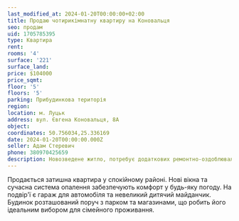 ```yaml
---
last_modified_at: 2024-01-20T00:00:00+02:00
title: Продаю чотирикімнатну квартиру на Коновальця
seo: продам
uid: 1705785395
type: Квартира
rent:
rooms: '4'
surface: '221'
surface_land:
price: $104000
price_sqmt:
floor: '5'
floors: '5'
parking: Прибудинкова територія
region:
location: м. Луцьк
address: вул. Євгена Коновальця, 8А
object:
coordinates: 50.756034,25.336169
date: 2024-01-20T00:00:00.000Z
seller: Адам Стеревич
phone: 380970425659
description: Новозведене житло, потребує додаткових ремонтно-оздоблювальних робіт
---
```


Продається затишна квартира у спокійному районі. Нові вікна та сучасна система опалення забезпечують комфорт у будь-яку погоду. На подвір'ї є гараж для автомобіля та невеликий дитячий майданчик. Будинок розташований поруч з парком та магазинами, що робить його ідеальним вибором для сімейного проживання.
